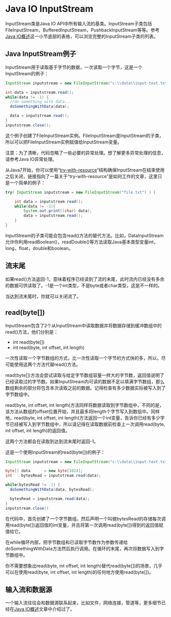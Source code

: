 # Java IO InputStream

InputStream类是Java IO API中所有输入流的基类。InputStream子类包括FileInputStream，BufferedInputStream，PushbackInputStream等等。参考[Java IO概述](http://ifeve.com/java-io-3/)这一小节底部的表格，可以浏览完整的InputStream子类的列表。

## **Java InputStream例子**

InputStream用于读取基于字节的数据，一次读取一个字节，这是一个InputStream的例子：

```java
InputStream inputstream = new FileInputStream("c:\\data\\input-text.txt");

int data = inputstream.read();
while(data != -1) {
  //do something with data...
  doSomethingWithData(data);

  data = inputstream.read();
}
inputstream.close();
```



这个例子创建了FileInputStream实例。FileInputStream是InputStream的子类，所以可以把FileInputStream实例赋值给InputStream变量。

注意：为了清晰，代码忽略了一些必要的异常处理。想了解更多异常处理的信息，请参考Java IO异常处理。

从Java7开始，你可以使用“[try-with-resource](http://tutorials.jenkov.com/java-exception-handling/try-with-resources.html)”结构确保InputStream在结束使用之后关闭，链接指向了一篇关于“try-with-resource”是如何工作的文章，这里只是一个简单的例子：

```java
try( InputStream inputstream = new FileInputStream("file.txt") ) {

    int data = inputstream.read();
    while(data != -1){
        System.out.print((char) data);
        data = inputstream.read();
    }
}
```

InputStream的子类可能会包含read()方法的替代方法。比如，DataInputStream允许你利用readBoolean()，readDouble()等方法读取Java基本类型变量int，long，float，double和boolean。

## **流末尾**

如果read()方法返回-1，意味着程序已经读到了流的末尾，此时流内已经没有多余的数据可供读取了。-1是一个int类型，不是byte或者char类型，这是不一样的。

当达到流末尾时，你就可以关闭流了。

## **read(byte[])**

InputStream包含了2个从InputStream中读取数据并将数据存储到缓冲数组中的read()方法，他们分别是：

- int read(byte[])
- int read(byte, int offset, int length)

一次性读取一个字节数组的方式，比一次性读取一个字节的方式快的多，所以，尽可能使用这两个方法代替read()方法。

read(byte[])方法会尝试读取与给定字节数组容量一样大的字节数，返回值说明了已经读取过的字节数。如果InputStream内可读的数据不足以填满字节数组，那么数组剩余的部分将包含本次读取之前的数据。记得检查有多少数据实际被写入到了字节数组中。

read(byte, int offset, int length)方法同样将数据读取到字节数组中，不同的是，该方法从数组的offset位置开始，并且最多将length个字节写入到数组中。同样地，read(byte, int offset, int length)方法返回一个int变量，告诉你已经有多少字节已经被写入到字节数组中，所以请记得在读取数据前检查上一次调用read(byte, int offset, int length)的返回值。

这两个方法都会在读取到达到流末尾时返回-1。

这是一个使用InputStream的read(byte[])的例子：

```java
InputStream inputstream = new FileInputStream("c:\\data\\input-text.txt");

byte[] data      = new byte[1024];
int    bytesRead = inputstream.read(data);

while(bytesRead != -1) {
  doSomethingWithData(data, bytesRead);

  bytesRead = inputstream.read(data);
}
inputstream.close()
```

在代码中，首先创建了一个字节数组。然后声明一个叫做bytesRead的存储每次调用read(byte[])返回值的int变量，并且将第一次调用read(byte[])得到的返回值赋值给它。

在while循环内部，把字节数组和已读取字节数作为参数传递给doSomethingWithData方法然后执行调用。在循环的末尾，再次将数据写入到字节数组中。

你不需要想象出read(byte, int offset, int length)替代read(byte[])的场景，几乎可以在使用read(byte, int offset, int length)的任何地方使用read(byte[])。

## **输入流和数据源**

一个输入流往往会和数据源联系起来，比如文件，网络连接，管道等，更多细节已经在[Java IO概述](http://ifeve.com/java-io-3/)文章中介绍过了。